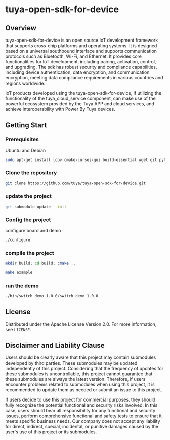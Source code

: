 # tuya-open-sdk-for-device

## Overview
tuya-open-sdk-for-device is an open source IoT development framework that supports cross-chip platforms and operating systems. It is designed based on a universal southbound interface and supports communication protocols such as Bluetooth, Wi-Fi, and Ethernet. It provides core functionalities for IoT development, including pairing, activation, control, and upgrading.
The sdk has robust security and compliance capabilities, including device authentication, data encryption, and communication encryption, meeting data compliance requirements in various countries and regions worldwide.

IoT products developed using the tuya-open-sdk-for-device, if utilizing the functionality of the tuya_cloud_service component, can make use of the powerful ecosystem provided by the Tuya APP and cloud services, and achieve interoperability with Power By Tuya devices.

## Getting Start

### Prerequisites
Ubuntu and Debian

```sh
sudo apt-get install lcov cmake-curses-gui build-essential wget git python3 libc6-i386 libsystemd-dev
```

### Clone the repository

```sh
git clone https://github.com/tuya/tuya-open-sdk-for-device.git
```

### update the project

```sh
git submodule update --init
```

### Config the project
configure board and demo

```sh
./configure
```

### compile the project

```sh
mkdir build; cd build; cmake ..

make example
```

### run the demo

```sh
./bin/switch_demo_1.0.0/switch_demo_1.0.0
```

## License
Distributed under the Apache License Version 2.0. For more information, see `LICENSE`.


## Disclaimer and Liability Clause

Users should be clearly aware that this project may contain submodules developed by third parties. These submodules may be updated independently of this project. Considering that the frequency of updates for these submodules is uncontrollable, this project cannot guarantee that these submodules are always the latest version. Therefore, if users encounter problems related to submodules when using this project, it is recommended to update them as needed or submit an issue to this project.

If users decide to use this project for commercial purposes, they should fully recognize the potential functional and security risks involved. In this case, users should bear all responsibility for any functional and security issues, perform comprehensive functional and safety tests to ensure that it meets specific business needs. Our company does not accept any liability for direct, indirect, special, incidental, or punitive damages caused by the user's use of this project or its submodules.